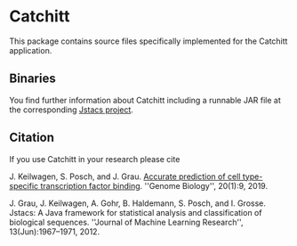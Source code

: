 # Catchitt

This package contains source files specifically implemented for the Catchitt application.

## Binaries

You find further information about Catchitt including a runnable JAR file at the corresponding [Jstacs project](http://jstacs.de/index.php/Catchitt).

## Citation

If you use Catchitt in your research please cite

J. Keilwagen, S. Posch, and J. Grau. [Accurate prediction of cell type-specific transcription factor binding](https://doi.org/10.1186/s13059-018-1614-y). ''Genome Biology'', 20(1):9, 2019.

J. Grau, J. Keilwagen, A. Gohr, B. Haldemann, S. Posch, and I. Grosse. Jstacs: A Java framework for statistical analysis and classification of biological sequences. ''Journal of Machine Learning Research'', 13(Jun):1967–1971, 2012.
